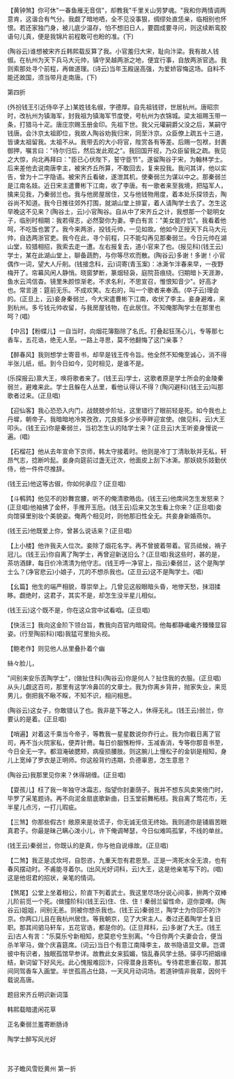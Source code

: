 <!-- { "loadSidebar": true } -->
【黄钟煞】你可休"一春鱼雁无音信"，却教我"千里关山劳梦魂。"我和你两情调两意肯，这谐合有气分。我觑了暗地哂，全不见没事狠，绸缪处直恁亲，临相别也怀恨。若还家独门身，被儿底少温存，怕不想旧日人，要圆成要寻问，则这续断鸾胶语句儿真，便是我锦片前程敢可也盼的准。(下)

(陶谷云)谁想被宋齐丘韩熙载反算了我。小官羞归大宋，耻向汴梁。我有故人钱俶。在杭州为天下兵马大元帅，镇守吴越两浙之地，便宜行事，自放两浙官选。我则索那处寻个前程，再做道理。(诗云)当年玉殿逞高强，为爱娇容悔这场。自料不能还故国，须当带月走南唐。(下)

第四折

(外扮钱王引近侍卒子上)某姓钱名俶，字德厚。自先祖钱镠，世居杭州。唐昭宗时，改杭州为镇海军，封我祖为镇海军节度使，号杭州为衣锦城。梁太祖赐玉带一条，打猎马十疋。唐庄宗赐玉册金印。先祖下世。我父元瓘嗣爵父没之后，某嗣守钱唐。会汴京太祖即位，我故人陶谷劝我归宋，同至汴京。众臣僚上疏五十三道，皆谏太祖留我。太祖不从。我带去的大小将官，陛赏各有等差。后赐一包袱，封裹御押，嘱言曰："待尔归后，然后发此观之"。我回国开视，乃众臣留我之疏。我见之大惊，向北再拜曰："臣已心伏陛下，誓守臣节"。遂留陶谷于宋，为翰林学士。后来差他去说南唐李主，被宋齐丘所算，不敢回去，复来投我。我问其详，他以实告，曾为十二字隐语。被宋齐丘看破，遂泄其机，使秦弱兰为谋以中之。那秦弱兰是江南名妓。近日宋主遣曹彬下江南，收了李唐。有一歌者来至我境，把隘军人，擒来见我，乃秦弱兰也。我与他房屋居住，又与他钱物用度，着本处乐探领去，陶谷尚不知道。我今日推往郊外打围，就湖山堂上排宴，着人请陶学士去了。怎生这早晚这不见来？(陶谷土，云)小官陶谷。自从中了宋齐丘之计，我想那一个聪明女子，临别时相期：我若得志，必然娶你为妻。李白有言："美女能疗饥"。我看着他呵，不吃饭也罢了。我今来两浙，投钱元帅，一见如故。他如今正授天下兵马大元帅，自选两浙官吏。我今在此，寻个前程，只不能勾再见那秦弱兰。今日元帅在湖山堂，较猎相招，我索去走一遭。左右报复去，道小官来了也。(报见科)(钱王云)学士，某在此湖山堂上，聊备蔬酌，与你等尽欢而散。(陶谷云)多谢！多谢！小官偶作一词，望大人斤削。(钱接念科，云)词寄(青玉案)：冰澌乍泮春来早，一夜野梅开了。帘幕风闲人静悄。晓窗梦断，篆烟轻袅，庭院苔痕绕。归期暗卜天涯渺，鱼水云鸿信杳。镜里朱颜惊渐老。不求名利，不思宣召，惟恨知音少"。好高才也。常言道：筵前无乐。不成欢笑。左右的，叫一个歌者来奉酒。(卒子云)理会的。(正旦上，云)妾身秦弱兰，今大宋遣曹彬下江南，收伏了李主。妾身避难，来到杭州。多亏钱元帅收留，与我房屋钱物，在此居住。不知俺那陶学士在那里也呵？(唱)

【中吕】【粉蝶儿】一自当时，向烟花簿豁除了名氏。打叠起狂荡心儿，专等那七香车，五花诰，绝无人至。一路上寻思，莫不他翻悔了这门亲事？

【醉春风】我则想学士寄音书，却早是钱王传令旨。他全然不知俺至诚心，消不得半张儿纸，纸。到今日如今，见时相见，是谁不是。

(乐探报云)禀大王，唤将歌者来了。(钱王云)学士，这歌者原是学士所会的金陵秦弱兰，避难来此。学士且躲在人丛里，看他认得认不得？(陶闪避科)(钱王云)叫那歌者过来。(正旦唱)

【迎仙客】我心恐恐入内门，战兢兢步阶址，这里错行了眼前轻是死。如今我也上丹墀，朝帝子。我暗暗地冷笑孜孜，兀良抵多少长亭畔迎宣使。(做见科，云)大王叩头。(钱王云)你是秦弱兰，当初怎生认的陆学士来？(正旦云)大王听妾身慢说一遍。(唱)

【石榴花】他从去年宣命下京师，韩太守接着时。他则是冷丁丁清耿耿并无私，轩昂气志，捻断吟髭。妾身向筵前过盏无迁次，他面皮上刮下冰澌。那妖娆乐妓勤伏侍，他一件件尽推辞。

(钱王云)他这等古俶，你如何承应？(正旦唱)

【斗鹌鹑】他见不的妙舞宫腰，听不的俺清歌皓齿。(钱王云)他席间怎生发怒来？(正旦唱)他袖拂了金杯，手推开玉卮。(钱王云)后来又怎生看上你来？(正旦唱)妾向馆驿里别妆个美貌姿。俺两个相见时，则他那旧性全无。共妾身新婚燕尔。

(钱王云)他既爱上你，曾甚么说话来？(正旦唱)

【上小楼】他许我夫人位次。妾除了烟花名字。再不曾披着带着。官员祗候，褙子冠儿。(钱王云)你自离了陶学士，再曾迎新送旧么？(正旦唱)我这些时，甚的是，茶坊酒肆，每日价冷清清为他守志。(钱王呼一净官上，指云)秦弱兰，这个是陶学士么？(净官悲云)小娘子，兀的不想杀我也。(正旦云)这不是陶学士。(唱)

【幺篇】他生的端严相貌，尊崇举上。几曾见这般眼暗头昏，地惨天愁，抹泪揉眵。觑绝时，这君子，其实不是，却怎生没半星儿相似。

(钱王云)这个既不是，你在这众宫中试看咱。(正旦唱)

【快活三】我向这金阶下领台旨，教我向百官内暗窥伺。他每都静巉巉齐臻臻显容姿。(行至陶前科)(唱)我猛可里抬头视。

【鲍老作】则见他人丛里叠扑着个幽

絲々脸儿，

"间别来安乐否陶学士"，(做扯住科)(陶谷云)你是何人？扯住我的衣服。(正旦唱)从头儿觑这百司，那里有这学冷鼻凹的文章士。我为你离乡背井，抛家失业，来觅男儿，倒把我不瞅不睬，不知不识，相问相思。

(陶谷云)这女子，你敢错认了也。我非是下等之人，休得无礼。(钱王云)弱兰，你要认的是着。(正旦唱)

【哨遍】对着这千乘当今帝子，等教我一星星数说你乔行止。我为你截日离了官司，再不当火院家私，便弄针黹。每日价胭憔粉悴，玉减香消，专等你那音书至，今日全无一字。都泪淹破腮颊，病瘦损腰肢。则这腕儿上慢松子的金钏是相知，身儿上宽绰了罗衣是正明师。你这般背约违期，负德辜恩，怎生意思？

(陶谷云)我那里见你来？休得胡缠。(正旦唱)

【耍孩儿】枉了我一年独守冰霜志，指望你封妻荫子。我并不想东风卖笑倚门时，毕罗了采笔题诗。再不向泥金扇底歌新曲，日玉堂前舞柘枝。我自离了莺花市，无半星儿点污，一打儿瑕疵。

【三煞】你那些假古忄敞原来是妆谎子，你无诚无信无终始。我则道你是铺眉苦眼真君子。你最是昧己瞒心泼小儿，许下俺调琴瑟，今日似难鸣孤掌，不线的单丝。

(钱王云)秦弱兰，你既认的是真，你与他自说缘故。(正旦唱)

【二煞】我正是忒坎坷，自怨咨，九重天忽有君恩至。正是一湾死水全无浪，也有春风摆动时。不甫能寻着尔。(出风光好词科，云)大王，这是他亲笔写下的。(唱)这是他诳君的招状，亲笔的情词。

【煞尾】公堂上坐着相公，阶直下列着武士。我这里尽场分说心间事，拚两个双棒儿阶前觅一个死。(做撞阶科)(钱王云)住、住、住！秦弱兰留性命，逗你耍哩。(陶谷云)姐姐，间别无恙。则被你想杀我也。(钱王云)秦弱兰，陶学士为你回不的汴京。你两口儿且在我杭州居住。等我朝京，见了大宋主人。奏过还着陶学士复旧职。那其间驷马轩车，五花官诰，都是你的。(正旦拜科，云)多谢了大王。(钱王云)古人有言："乐莫乐兮新相知，悲莫悲兮生别离。"今日你两个夫妻会合，便当杀羊宰马，做个庆喜筵席。(词云)当日个有意江南降李主，故书隐语显文章。岂谓彼中有识者，独眠孤馆早参详。故教此女来狐媚，恼乱春风学士肠。驿亭巧把姻缘结，新词留下好风光。此心愧报难回汴，只得潜身且寄杭。专待君恩重召取，那其间同驾香车入画堂。半世孤高占仕路，一天风月动词场。若道钟情非我辈，因何千载说高唐。

题目宋齐丘明识新词藻

韩熙载暗遣闲花草

正名秦弱兰羞寄断肠诗

陶学士醉写风光好

　
　

苏子瞻风雪贬黄州
第一折

